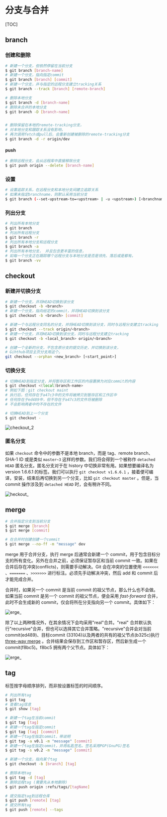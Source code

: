 # 分支与合并

[TOC]

## branch

### 创建和删除

```bash
# 新建一个分支，但依然停留在当前分支
$ git branch [branch-name]
# 新建一个分支，指向指定commit
$ git branch [branch] [commit]
# 新建一个分支，并与指定的远程分支建立tracking关系
$ git branch --track [branch] [remote-branch]

# 删除本地分支
$ git branch -d [branch-name]
# 删除未合并的本地分支
$ git branch -D [branch-name]


# 删除保留在本地的remote-tracking分支，
# 对本地分支和跟踪关系没有影响，
# 再次调用fetch或pull后，会重新创建被删除的remote-tracking分支
$ git branch -d -r origin/dev
```

####  push

```bash
# 删除远程分支，会从远程库中直接移除分支
$ git push origin --delete [branch-name]
```

### 设置

```bash
# 设置追踪关系，在远程分支和本地分支间建立追踪关系
# 如果未指定branchname，则默认采用当前分支
$ git branch (--set-upstream-to=<upstream> | -u <upstream>) [<branchname>]
```

### 列出分支

```bash
# 列出所有本地分支
$ git branch
# 列出所有远程分支
$ git branch -r
# 列出所有本地分支和远程分支
$ git branch -a
# 列出所有本地分支， 并且包含更丰富的信息，
# 如每一个分支正在跟踪哪个远程分支与本地分支是否是领先、落后或是都有。
$ git branch -vv
```

## checkout

### 新建并切换分支

```bash
# 新建一个分支，并将HEAD切换到该分支
$ git checkout -b <branch>
# 新建一个分支，指向给定的commit，并将HEAD切换到该分支
$ git checkout -b <branch> [commit]

# 新建一个与远程分支同名的分支，并将HEAD切换到该分支，同时与远程分支建立tracking
$ git checkout --track origin/<branch>
# 新建一个分支，并将HEAD切换到该分支，同时与远程分支建立tracking
$ git checkout -b <local_branch> origin/<branch>

# 创建一个全新的分支，不包含原分支的提交历史，并切换到该分支，
# Gihthub项目主页分支用这个。
git checkout --orphan <new_branch> [<start_point>]
```

### 切换分支

```bash
# 切换HEAD到指定分支，并将暂存区和工作区的内容置换为对应commit的内容
$ git checkout <(local)branch-name>
# 例如下图：git checkout maint
# 执行后，任何存在于a47c3中的文件将被拷贝到暂存区和工作区中
# 任何存在于ed489中，但不存在于a47c3的文件将被删除
# 不会影响两者中均不存在的文件

# 切换HEAD到上一个分支
$ git checkout -
```

![checkout_2](../images/checkout_2.png)

### 匿名分支

如果 `checkout` 命令中的参数不是本地 branch，而是 tag、remote branch、SHA-1 ID 或是类似 `master~3` 这样的参数。我们将会得到一个被称作 `detached HEAD` 匿名分支。匿名分支对于在 history 中切换非常有用。如果想要编译名为 version 1.6.6.1 的标签。我们可以执行 `git checkout v1.6.6.1` ，接着便可编译，安装，结束后再切换到另一个分支，比如 `git checkout master` 。但是，当 commit 操作涉及到 `detached HEAD` 时，会有稍许不同。

![heckout_](../images/checkout_3.png)

## merge

```bash
# 合并指定分支到当前分支
$ git merge [branch]
$ git merge [commit]

# 在合并时创建创建一个commit
$ git merge --no-ff -m "message" dev
```

merge 用于合并分支，执行 merge 后通常会新建一个 commit，用于包含目标分支的所有变化。另外在合并之前，必须保证暂存区和当前 commit 一致。如果在合并后存在冲突(conflicts)，则需要手动解决。Git 会在冲突的位置使用 `<<<<<<<` 、`=======` 、`>>>>>>>` 进行标注。必须先手动解决冲突，然后 add 和 commit 后才能完成合并。

合并时，如果另一个 commit 是当前 commit 的祖父节点，那么什么也不会做。
如果当前 commit 是另一个 commit 的祖父节点，便会采用 *fast-forward* 合并，此时不会生成新的 commit，仅会将所在分支指向另一个 commit。具体如下：

![erge_](../images/merge_1.png)



除了以上两种情况外，在其余情况下会均采用"real"合并。"real" 合并默认执行"recursive"合并，但也可以选择其它合并策略。"recursive"合并会对当前 commit(ed489)、目标commit (33104)以及两者的共有的祖父节点(b325c)执行 [three-way merge](http://en.wikipedia.org/wiki/Three-way_merge) 。合并结果会保存到工作区和暂存区，然后新生成一个 commit(f8bc5)。f8bc5 拥有两个父节点。具体如下：

![erge_](../images/merge_2.png)

## tag

标签按字母顺序排列，而非按设置标签的时间顺序。

```bash
# 列出所有tag
$ git tag
# 查看tag信息
$ git show [tag]

# 新建一个tag在当前commit
$ git tag [tag]
# 新建一个tag在指定commit
$ git tag [tag] [commit]
# 新建一个tag在指定commit，带说明
$ git tag -a v0.1 -m "message" [commit]
# 新建一个tag在指定commit，并用私匙签名。签名采用PGP(GnuPG)签名
$ git tag -s v0.2 -m "message" [commit]

# 新建一个分支，指向某个tag
$ git checkout -b [branch] [tag]

# 删除本地tag
$ git tag -d [tag]
# 删除远程tag (需要先从本地删除)
$ git push origin :refs/tags/[tagName]

# 提交指定tag到远程仓库
$ git push [remote] [tag]
# 提交所有tag
$ git push [remote] --tags
```

